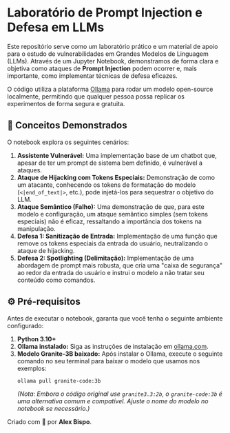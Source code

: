 # Laboratório de Prompt Injection e Defesa em LLMs

Este repositório serve como um laboratório prático e um material de apoio para o estudo de vulnerabilidades em Grandes Modelos de Linguagem (LLMs). Através de um Jupyter Notebook, demonstramos de forma clara e objetiva como ataques de **Prompt Injection** podem ocorrer e, mais importante, como implementar técnicas de defesa eficazes.

O código utiliza a plataforma [Ollama](https://ollama.com/) para rodar um modelo open-source localmente, permitindo que qualquer pessoa possa replicar os experimentos de forma segura e gratuita.

## 🎯 Conceitos Demonstrados

O notebook explora os seguintes cenários:

1.  **Assistente Vulnerável:** Uma implementação base de um chatbot que, apesar de ter um prompt de sistema bem definido, é vulnerável a ataques.
2.  **Ataque de Hijacking com Tokens Especiais:** Demonstração de como um atacante, conhecendo os tokens de formatação do modelo (`<|end_of_text|>`, etc.), pode injetá-los para sequestrar o objetivo do LLM.
3.  **Ataque Semântico (Falho):** Uma demonstração de que, para este modelo e configuração, um ataque semântico simples (sem tokens especiais) não é eficaz, ressaltando a importância dos tokens na manipulação.
4.  **Defesa 1: Sanitização de Entrada:** Implementação de uma função que remove os tokens especiais da entrada do usuário, neutralizando o ataque de hijacking.
5.  **Defesa 2: Spotlighting (Delimitação):** Implementação de uma abordagem de prompt mais robusta, que cria uma "caixa de segurança" ao redor da entrada do usuário e instrui o modelo a não tratar seu conteúdo como comandos.

## ⚙️ Pré-requisitos

Antes de executar o notebook, garanta que você tenha o seguinte ambiente configurado:

1.  **Python 3.10+**
2.  **Ollama instalado:** Siga as instruções de instalação em [ollama.com](https://ollama.com/).
3.  **Modelo Granite-3B baixado:** Após instalar o Ollama, execute o seguinte comando no seu terminal para baixar o modelo que usamos nos exemplos:
    ```sh
    ollama pull granite-code:3b
    ```
    *(Nota: Embora o código original use `granite3.3:2b`, o `granite-code:3b` é uma alternativa comum e compatível. Ajuste o nome do modelo no notebook se necessário.)*

Criado com 🧠 por **Alex Bispo**.

